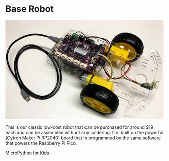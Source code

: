 # Base Robot

![](../../img/maker-pi-rp2040-robot.jpg)

This is our classic low-cost robot that can be purchased for around $19 each and can be assembled without any soldering.  It is built on the powerful
[Cytron Maker Pi RP2040] board that is programmed by the same
software that powers the Raspberry Pi Pico.

[MicroPython for Kids](https://www.coderdojotc.org/micropython/kits/maker-pi-rp2040-robot/)